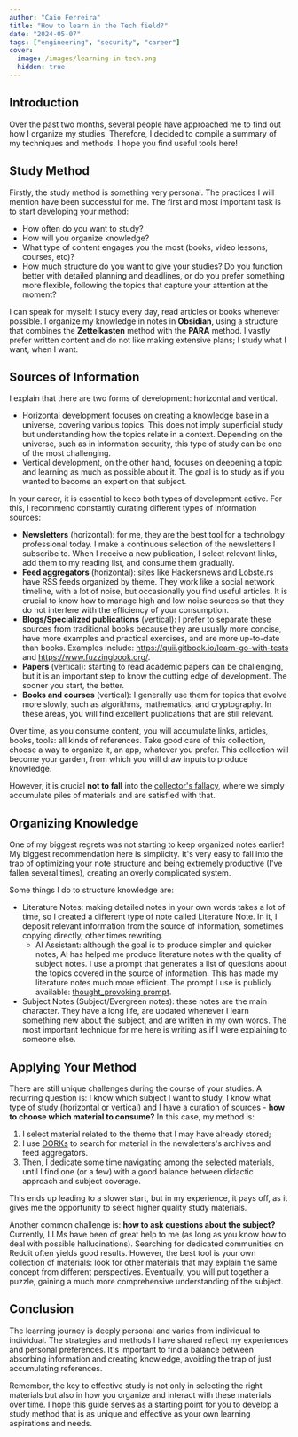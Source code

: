 ```yaml
---
author: "Caio Ferreira"
title: "How to learn in the Tech field?"
date: "2024-05-07"
tags: ["engineering", "security", "career"]
cover:
  image: /images/learning-in-tech.png
  hidden: true
---
```


## Introduction
Over the past two months, several people have approached me to find out how I organize my studies. Therefore, I decided to compile a summary of my techniques and methods. I hope you find useful tools here!

## Study Method
Firstly, the study method is something very personal. The practices I will mention have been successful for me. The first and most important task is to start developing your method:
- How often do you want to study?
- How will you organize knowledge?
- What type of content engages you the most (books, video lessons, courses, etc)?
- How much structure do you want to give your studies? Do you function better with detailed planning and deadlines, or do you prefer something more flexible, following the topics that capture your attention at the moment?

I can speak for myself: I study every day, read articles or books whenever possible. I organize my knowledge in notes in **Obsidian**, using a structure that combines the **Zettelkasten** method with the **PARA** method. I vastly prefer written content and do not like making extensive plans; I study what I want, when I want.

## Sources of Information
I explain that there are two forms of development: horizontal and vertical.
- Horizontal development focuses on creating a knowledge base in a universe, covering various topics. This does not imply superficial study but understanding how the topics relate in a context. Depending on the universe, such as in information security, this type of study can be one of the most challenging.
- Vertical development, on the other hand, focuses on deepening a topic and learning as much as possible about it. The goal is to study as if you wanted to become an expert on that subject.

In your career, it is essential to keep both types of development active. For this, I recommend constantly curating different types of information sources:
- **Newsletters** (horizontal): for me, they are the best tool for a technology professional today. I make a continuous selection of the newsletters I subscribe to. When I receive a new publication, I select relevant links, add them to my reading list, and consume them gradually.
- **Feed aggregators** (horizontal): sites like Hackersnews and Lobste.rs have RSS feeds organized by theme. They work like a social network timeline, with a lot of noise, but occasionally you find useful articles. It is crucial to know how to manage high and low noise sources so that they do not interfere with the efficiency of your consumption.
- **Blogs/Specialized publications** (vertical): I prefer to separate these sources from traditional books because they are usually more concise, have more examples and practical exercises, and are more up-to-date than books. Examples include: https://quii.gitbook.io/learn-go-with-tests and https://www.fuzzingbook.org/.
- **Papers** (vertical): starting to read academic papers can be challenging, but it is an important step to know the cutting edge of development. The sooner you start, the better.
- **Books and courses** (vertical): I generally use them for topics that evolve more slowly, such as algorithms, mathematics, and cryptography. In these areas, you will find excellent publications that are still relevant.

Over time, as you consume content, you will accumulate links, articles, books, tools: all kinds of references. Take good care of this collection, choose a way to organize it, an app, whatever you prefer. This collection will become your garden, from which you will draw inputs to produce knowledge.

However, it is crucial **not to fall** into the [collector's fallacy](https://zettelkasten.de/posts/collectors-fallacy/), where we simply accumulate piles of materials and are satisfied with that.

## Organizing Knowledge
One of my biggest regrets was not starting to keep organized notes earlier! My biggest recommendation here is simplicity. It's very easy to fall into the trap of optimizing your note structure and being extremely productive (I've fallen several times), creating an overly complicated system.

Some things I do to structure knowledge are:
- Literature Notes: making detailed notes in your own words takes a lot of time, so I created a different type of note called Literature Note. In it, I deposit relevant information from the source of information, sometimes copying directly, other times rewriting.
	- AI Assistant: although the goal is to produce simpler and quicker notes, AI has helped me produce literature notes with the quality of subject notes. I use a prompt that generates a list of questions about the topics covered in the source of information. This has made my literature notes much more efficient. The prompt I use is publicly available: [thought_provoking prompt](https://github.com/caiorcferreira/prompts/blob/main/patterns/thought_provoking.md).
- Subject Notes (Subject/Evergreen notes): these notes are the main character. They have a long life, are updated whenever I learn something new about the subject, and are written in my own words. The most important technique for me here is writing as if I were explaining to someone else.

## Applying Your Method
There are still unique challenges during the course of your studies. A recurring question is: I know which subject I want to study, I know what type of study (horizontal or vertical) and I have a curation of sources - **how to choose which material to consume?** In this case, my method is:
1. I select material related to the theme that I may have already stored;
2. I use [DORKs](https://pt.linkedin.com/pulse/understanding-google-hacking-in-practice-and-optimizing-your-janones) to search for material in the newsletters's archives and feed aggregators.
3. Then, I dedicate some time navigating among the selected materials, until I find one (or a few) with a good balance between didactic approach and subject coverage.

This ends up leading to a slower start, but in my experience, it pays off, as it gives me the opportunity to select higher quality study materials.

Another common challenge is: **how to ask questions about the subject?** Currently, LLMs have been of great help to me (as long as you know how to deal with possible hallucinations). Searching for dedicated communities on Reddit often yields good results. 
However, the best tool is your own collection of materials: look for other materials that may explain the same concept from different perspectives. Eventually, you will put together a puzzle, gaining a much more comprehensive understanding of the subject.

## Conclusion
The learning journey is deeply personal and varies from individual to individual. The strategies and methods I have shared reflect my experiences and personal preferences. It's important to find a balance between absorbing information and creating knowledge, avoiding the trap of just accumulating references. 

Remember, the key to effective study is not only in selecting the right materials but also in how you organize and interact with these materials over time. I hope this guide serves as a starting point for you to develop a study method that is as unique and effective as your own learning aspirations and needs.
